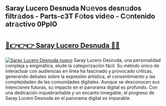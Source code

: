 ## Saray Lucero Desnuda N𝚞𝚎vos desn𝚞dos filtr𝚊dos - Parts-c3T F𝚘tos vid𝚎o - C𝚘ntenido atr𝚊ctivo 0PpIO

# <h2><a href="http://mb6hd5.tromn.icu/?c=Saray+Lucero+Desnuda">🔗👉👉👉 Saray Lucero Desnuda 🔗🔗</a></h2>

[![Saray Lucero Desnuda nuevo](https://i.imgur.com/pEAQMta.gif)](http://mb6hd5.tromn.icu/?c=Saray+Lucero+Desnuda)
Saray Lucero Desnuda, una personalidad compleja y enigmática, elude la categorización fácil. Su método único de interactuar con audiencias en línea ha fascinado y provocado críticas, generando debates sobre la expresión artística, el consentimiento y las complejidades de las comunidades digitales. Aunque se desconocen sus intenciones futuras, su impacto en el panorama digital es profundo. Con una dedicación inquebrantable y un encanto innegable, el progreso de Saray Lucero Desnuda en el panorama digital es imparable.
